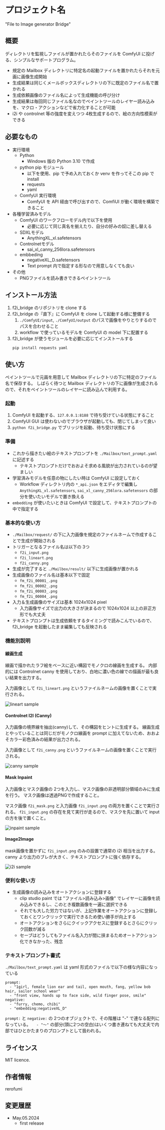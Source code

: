 # プロジェクト名

"File to Image generator Bridge"

## 概要

ディレクトリを監視しファイルが置かれたらそのファイルを ComfyUI に投げる、シンプルなサポートプログラム。

- 規定の Mailbox ディレクトリに特定名の起動ファイルを置かれたらそれを元画に画像生成開始
- 生成結果は同じくメールボックスディレクトリの下に既定のファイル名で置かれる
- 生成依頼画像のファイル名によって生成機能の呼び分け
- 生成結果は毎回同じファイル名なのでペイントツールのレイヤー読み込みを、マクロ・アクションなどで省力化することが可能
- i2i や controlnet 等の強度を変えつつ 4枚生成するので、絵の方向性模索ができる

## 必要なもの

- 実行環境
  - Python
    - Windows 版の Python 3.10 で作成
  - python pip モジュール
    - 以下を使用、pip で予め入れておくか venv を作ってそこの pip で install
    - requests
    - yaml
  - ComfyUI 実行環境
    - ComfyUI を API 経由で呼び出すので、ComfiUI が動く環境を構築できること
- 各種学習済みモデル
  - ComfyUI のワークフローモデル内で以下を使用
    - 必要に応じて同じ真名を揃えたり、自分の好みの奴に差し替える
  - SDXLモデル
    - AnythingXL_xl.safetensors
  - Controlnetモデル
    - sai_xl_canny_256lora.safetensors
  - embbeding
    - negativeXL_D.safetensors
    - Text prompt 内で指定する形なので用意しなくても良い
- その他
  - PNGファイルを読み書きできるペイントツール

## インストール方法

1. f2i_bridge のリポジトリを clone する
2. f2i_bridge の『直下』に ComfyUI を clone して起動する様に整備する
    1. `./ComfyUI/input`, `./ComfyUI/output` のパスで画像をやりとりするのでパスを合わせること
    2. workflow で使っているモデルを ComfyUI の model 下に配置する
3. f2i_bridge が使うモジュールを必要に応じてインストールする
    ```
    pip install requests yaml
    ```


## 使い方

ペイントツールで元画を用意して Mailbox ディレクトリの下に特定のファイル名で保存する。
しばらく待つと Mailbox ディレクトリの下に画像が生成されるので、それをペイントツールのレイヤーに読み込んで利用する。

### 起動

1. ComfyUI を起動する、`127.0.0.1:8188` で待ち受けている状態にすること
2. ComfyUI GUI は使わないのでブラウザが起動しても、閉じてしまって良い
3. `python f2i_bridge.py` でブリッジを起動、待ち受け状態にする

### 準備

- これから描きたい絵のテキストプロンプトを `./Mailbox/text_prompt.yaml` に記述する
    - テキストプロンプトだけでおおよそ求める風貌が出力されているのが望ましい
- 学習済みモデルを任意の物にしたい時は ComfyUI に設定しておく
    - Workflow ディレクトリ内の `*_api.json` をエディタで編集し `AnythingXL_xl.safetensors`, `sai_xl_canny_256lora.safetensors` の部分を使いたいモデルで置き換える
- `embedding` が使いたいときは ComfyUI で設定して、テキストプロンプトの中で指定する

### 基本的な使い方

- `./Mailbox/request/` の下に入力画像を規定のファイルネームで作成することで生成が開始される
- トリガーとなるファイル名は以下の 3つ
  - `f2i_input.png`
  - `f2i_lineart.png`
  - `f2i_canny.png`
- 生成が完了すると `./Mailbox/result/` 以下に生成画像が置かれる
- 生成画像のファイル名は基本以下で固定
  - `fm_f2i_00001_.png`
  - `fm_f2i_00002_.png`
  - `fm_f2i_00003_.png`
  - `fm_f2i_00004_.png`
- 入力＆生成画像のサイズは基本 1024x1024 pixel
  - 入力画像サイズで出力の大きさが決まるので 1024x1024 以上の非正方形でも大丈夫
- テキストプロンプトは生成依頼をするタイミングで読みこんでいるので、f2i_bridge を起動したまま編集しても反映される

### 機能別説明

#### 線画生成

線画で描かれたラフ絵をベースに近い構図でモノクロの線画を生成する。
内部的には Controlnet canny を使用しており、白地に濃い色の線での描画が最も良い結果を出力する。

入力画像として `f2i_lineart.png` というファイルネームの画像を置くことで実行される。

![lineart sample](/picture/fig_lineart.png "lineart generate")

#### Controlnet I2I (Canny)

入力画像の境界線を抽出(canny)して、その構図をヒントに生成する。
線画生成とやっていることは同じだがモノクロ線画を prompt に加えてないため、おおよそカラー彩色済みの結果が出力される。

入力画像として `f2i_canny.png` というファイルネームの画像を置くことで実行される。

![canny sample](/picture/fig_controlnet_canny.png "conirolnet(canny) generate")

#### Mask Inpaint

入力画像とマスク画像の 2つを入力し、マスク画像の非透明部分領域のみに生成を行う。
マスク画像は透過PNGで作成すること。

マスク画像 `f2i_mask.png` と入力画像 `f2i_input.png` の両方を置くことで実行される。
`f2i_input.png` の存在を見て実行が走るので、マスクを先に置いて input の方を後で置くこと。

![inpaint sample](/picture/fig_inpaint.png "inpaint generate")

#### Image2Image

mask画像を置かずに `f2i_input.png` のみの設置で通常の i2i 相当を出力する。
canny より出力のブレが大きく、テキストプロンプトに強く依存する。

![i2i sample](/picture/fig_i2i.png "i2i generate")


### 便利な使い方

- 生成画像の読み込みをオートアクションに登録する
    - clip studio paint では "ファイル>読み込み>画像" でレイヤーに画像を読み込みできるし、このとき複数画像を一遍に選択できる
    - それでも大した労力ではないが、上記作業をオートアクションに登録しておくとワンクリックで実行できるため使い勝手が向上する
    - オートアクションをさらにクイックアクセスに登録するとさらにクリック回数が減る
    - セーブはどうしてもファイル名入力が間に挟まるためオートアクション化できなかった、残念

### テキストプロンプト書式

`./Mailbox/text_prompt.yaml` は yaml 形式のファイルで以下の様な内容になっている

```
prompt:
  - "1girl, female lion ear and tail, open mouth, fang, yellow bob hair, sailor school wear"
  - "front view, hands up to face side, wild finger pose, smile"
negative:
  - "furry, chemo, chibi"
  - "embedding:negativeXL_D"
```

`prompt:` と `negative:` の 2つのオブジェクトで、その階層は "-" で連なる配列になっている。
`  - "～"` の部分(頭に2つの空白)はいくつ書き連ねても大丈夫で内部ではひとかたまりのプロンプトとして扱われる。


## ライセンス

MIT licence.

## 作者情報

rerofumi

## 変更履歴

- May.05.2024
    - first release
